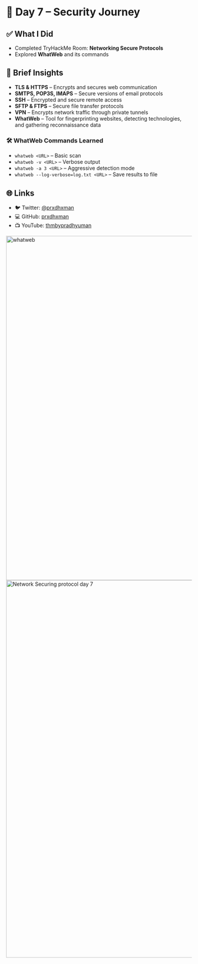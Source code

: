 # 📅 Day 7 – Security Journey

## ✅ What I Did
- Completed TryHackMe Room: **Networking Secure Protocols**
- Explored **WhatWeb** and its commands

## 📌 Brief Insights
- **TLS & HTTPS** – Encrypts and secures web communication
- **SMTPS, POP3S, IMAPS** – Secure versions of email protocols
- **SSH** – Encrypted and secure remote access
- **SFTP & FTPS** – Secure file transfer protocols
- **VPN** – Encrypts network traffic through private tunnels
- **WhatWeb** – Tool for fingerprinting websites, detecting technologies, and gathering reconnaissance data

### 🛠 WhatWeb Commands Learned
- `whatweb <URL>` – Basic scan
- `whatweb -v <URL>` – Verbose output
- `whatweb -a 3 <URL>` – Aggressive detection mode
- `whatweb --log-verbose=log.txt <URL>` – Save results to file

## 🌐 Links
- 🐦 Twitter: [@prxdhxman](https://x.com/prxdhxman)
- 💻 GitHub: [prxdhxman](https://github.com/prxdhxman)
- 📺 YouTube: [thmbypradhyuman](https://www.youtube.com/@thmbypradhyuman)
<img width="1918" height="932" alt="whatweb" src="https://github.com/user-attachments/assets/7f7c53b1-196b-466f-afb5-ed305694a19b" />
<img width="1918" height="1022" alt="Network Securing protocol day 7" src="https://github.com/user-attachments/assets/0b425e9a-b77d-4e08-935e-6b5138e282d5" />

